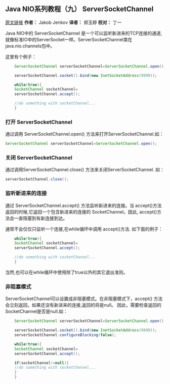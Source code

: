 ## Java NIO系列教程（九） ServerSocketChannel

[原文链接](http://tutorials.jenkov.com/java-nio/server-socket-channel.html "原文链接")     **作者：** Jakob
Jenkov     **译者：** 郑玉婷      **校对：** 丁一

Java NIO中的 ServerSocketChannel 是一个可以监听新进来的TCP连接的通道, 就像标准IO中的ServerSocket一样。ServerSocketChannel类在
java.nio.channels包中。

这里有个例子：

```java
    ServerSocketChannel serverSocketChannel=ServerSocketChannel.open();

    serverSocketChannel.socket().bind(new InetSocketAddress(9999));

    while(true){
    SocketChannel socketChannel=
    serverSocketChannel.accept();

    //do something with socketChannel...
    }
```

### 打开 ServerSocketChannel

通过调用 ServerSocketChannel.open() 方法来打开ServerSocketChannel.如：

```java
ServerSocketChannel serverSocketChannel=ServerSocketChannel.open();
```

### 关闭 ServerSocketChannel

通过调用ServerSocketChannel.close() 方法来关闭ServerSocketChannel. 如：

```java
serverSocketChannel.close();
```

### 监听新进来的连接

通过 ServerSocketChannel.accept() 方法监听新进来的连接。当 accept()方法返回的时候,它返回一个包含新进来的连接的 SocketChannel。因此,
accept()方法会一直阻塞到有新连接到达。

通常不会仅仅只监听一个连接,在while循环中调用 accept()方法. 如下面的例子：

```java
    while(true){
    SocketChannel socketChannel=
    serverSocketChannel.accept();

    //do something with socketChannel...
    }
```

当然,也可以在while循环中使用除了true以外的其它退出准则。

### 非阻塞模式

ServerSocketChannel可以设置成非阻塞模式。在非阻塞模式下，accept() 方法会立刻返回，如果还没有新进来的连接,返回的将是null。
因此，需要检查返回的SocketChannel是否是null.如：

```java
    ServerSocketChannel serverSocketChannel=ServerSocketChannel.open();

    serverSocketChannel.socket().bind(new InetSocketAddress(9999));
    serverSocketChannel.configureBlocking(false);

    while(true){
    SocketChannel socketChannel=
    serverSocketChannel.accept();

    if(socketChannel!=null){
    //do something with socketChannel...
    }
    }
```